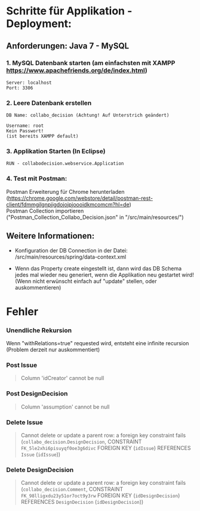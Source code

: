 # Schritte für Applikation - Deployment:
  
  
## Anforderungen: Java 7 - MySQL  
  
  
### 1. MySQL Datenbank starten (am einfachsten mit XAMPP https://www.apachefriends.org/de/index.html)
	Server: localhost
	Port: 3306
  
### 2. Leere Datenbank erstellen
	DB Name: collabo_decision (Achtung! Auf Unterstrich geändert)
  	
	Username: root
	Kein Passwort!
	(ist bereits XAMPP default)
  
### 3. Applikation Starten (In Eclipse)
	RUN - collabodecision.webservice.Application
  	
### 4. Test mit Postman:   
  
Postman Erweiterung für Chrome herunterladen (https://chrome.google.com/webstore/detail/postman-rest-client/fdmmgilgnpjigdojojpjoooidkmcomcm?hl=de)  
Postman Collection importieren ("Postman_Collection_Collabo_Decision.json" in "/src/main/resources/")
   
## Weitere Informationen:
  
- Konfiguration der DB Connection in der Datei: /src/main/resources/spring/data-context.xml  
  
- Wenn das Property <prop key="hibernate.hbm2ddl.auto">create</prop> eingestellt ist, dann wird das DB Schema jedes mal wieder neu generiert, wenn die Applikation neu gestartet wird!   
	(Wenn nicht erwünscht einfach auf "update" stellen, oder auskommentieren)  

# Fehler  
  
### Unendliche Rekursion  
Wenn "withRelations=true" requested wird, entsteht eine infinite recursion (Problem derzeit nur auskommentiert)  

### Post Issue
>Column 'idCreator' cannot be null

### Post DesignDecision
>Column 'assumption' cannot be null

### Delete Issue
>Cannot delete or update a parent row: a foreign key constraint fails (`collabo_decision`.`DesignDecision`, CONSTRAINT `FK_5le2xhi6pisuyqf0oe3g6divc` FOREIGN KEY (`idIssue`) REFERENCES `Issue` (`idIssue`))

### Delete DesignDecision
>Cannot delete or update a parent row: a foreign key constraint fails (`collabo_decision`.`Comment`, CONSTRAINT `FK_98lligxdu23y51or7oct9y3rw` FOREIGN KEY (`idDesignDecision`) REFERENCES `DesignDecision` (`idDesignDecision`))
